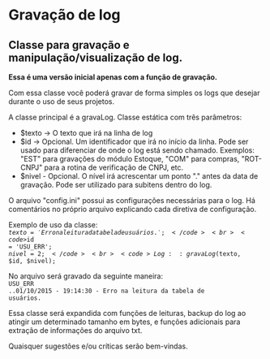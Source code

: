 # Gravação de log

<h2>Classe para gravação e manipulação/visualização de log.</h2>

<b>Essa é uma versão inicial apenas com a função de gravação.</b>

Com essa classe você poderá gravar de forma simples os logs que desejar durante o 
uso de seus projetos.

A classe principal é a gravaLog. Classe estática com três parâmetros:
 - $texto -> O texto que irá na linha de log
 - $id -> Opcional. Um identificador que irá no início da linha. Pode ser usado para 
diferenciar de onde o log está sendo chamado. Exemplos: "EST" para gravações do módulo Estoque, 
"COM" para compras, "ROT-CNPJ" para a rotina de verificação de CNPJ, etc.
 - $nivel - Opcional. O nível irá acrescentar um ponto "." antes da data de gravação. Pode ser 
utilizado para subitens dentro do log.

O arquivo "config.ini" possui as configurações necessárias para o log. Há comentários no próprio 
arquivo explicando cada diretiva de configuração.

Exemplo de uso da classe: <br>
<code>$texto = 'Erro na leitura da tabela de usuários.'; </code><br>
<code>$id = 'USU_ERR'; </code><br>
<code>$nivel = 2; </code><br>
<code>Log::gravaLog($texto, $id, $nivel); </code><br>

No arquivo será gravado da seguinte maneira: <br>
<code>USU_ERR ..01/10/2015 - 19:14:30 - Erro na leitura da tabela de usuários.</code>

Essa classe será expandida com funções de leituras, backup do log ao atingir um determinado 
tamanho em bytes, e funções adicionais para extração de informações do arquivo txt.

Quaisquer sugestões e/ou críticas serão bem-vindas.